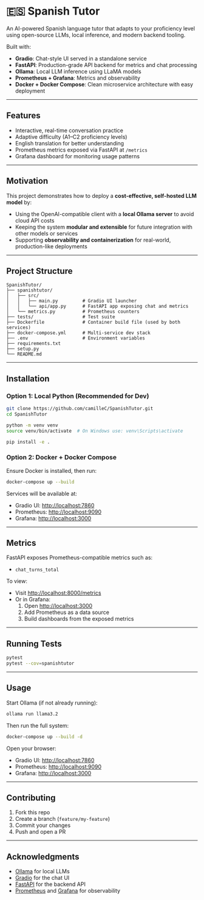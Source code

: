# 🇪🇸 Spanish Tutor

An AI-powered Spanish language tutor that adapts to your proficiency level using open-source LLMs, local inference, and modern backend tooling.

Built with:
- **Gradio**: Chat-style UI served in a standalone service
- **FastAPI**: Production-grade API backend for metrics and chat processing
- **Ollama**: Local LLM inference using LLaMA models
- **Prometheus + Grafana**: Metrics and observability
- **Docker + Docker Compose**: Clean microservice architecture with easy deployment

---

## Features

- Interactive, real-time conversation practice
- Adaptive difficulty (A1–C2 proficiency levels)
- English translation for better understanding
- Prometheus metrics exposed via FastAPI at `/metrics`
- Grafana dashboard for monitoring usage patterns

---

##  Motivation

This project demonstrates how to deploy a **cost-effective, self-hosted LLM model** by:
- Using the OpenAI-compatible client with a **local Ollama server** to avoid cloud API costs
- Keeping the system **modular and extensible** for future integration with other models or services
- Supporting **observability and containerization** for real-world, production-like deployments

---

## Project Structure

```
SpanishTutor/
├── spanishtutor/
│   ├── src/
│   │   ├── main.py         # Gradio UI launcher
│   │   └── api/app.py      # FastAPI app exposing chat and metrics
│   └── metrics.py          # Prometheus counters
├── tests/                  # Test suite
├── Dockerfile              # Container build file (used by both services)
├── docker-compose.yml      # Multi-service dev stack
├── .env                    # Environment variables
├── requirements.txt
├── setup.py
└── README.md
```

---

##  Installation

### Option 1: Local Python (Recommended for Dev)

```bash
git clone https://github.com/camilleC/SpanishTutor.git
cd SpanishTutor

python -m venv venv
source venv/bin/activate  # On Windows use: venv\Scripts\activate

pip install -e .
```

### Option 2: Docker + Docker Compose

Ensure Docker is installed, then run:

```bash
docker-compose up --build
```

Services will be available at:
- Gradio UI: [http://localhost:7860](http://localhost:7860)
- Prometheus: [http://localhost:9090](http://localhost:9090)
- Grafana: [http://localhost:3000](http://localhost:3000)

---

## Metrics

FastAPI exposes Prometheus-compatible metrics such as:

- `chat_turns_total`

To view:
- Visit [http://localhost:8000/metrics](http://localhost:9090/metrics)
- Or in Grafana:
  1. Open [http://localhost:3000](http://localhost:3000)
  2. Add Prometheus as a data source
  3. Build dashboards from the exposed metrics

---

## Running Tests

```bash
pytest
pytest --cov=spanishtutor
```

---

## Usage

Start Ollama (if not already running):

```bash
ollama run llama3.2
```

Then run the full system:

```bash
docker-compose up --build -d
```

Open your browser:
- Gradio UI: [http://localhost:7860](http://localhost:7860)
- Prometheus: [http://localhost:9090](http://localhost:9090)
- Grafana: [http://localhost:3000](http://localhost:3000)

---

## Contributing

1. Fork this repo
2. Create a branch (`feature/my-feature`)
3. Commit your changes
4. Push and open a PR

---

## Acknowledgments

- [Ollama](https://ollama.ai) for local LLMs
- [Gradio](https://gradio.app) for the chat UI
- [FastAPI](https://fastapi.tiangolo.com) for the backend API
- [Prometheus](https://prometheus.io) and [Grafana](https://grafana.com) for observability
